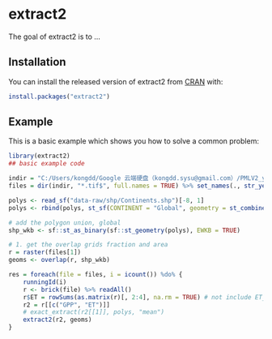 
# extract2

<!-- badges: start -->
<!-- badges: end -->

The goal of extract2 is to ...

## Installation

You can install the released version of extract2 from [CRAN](https://CRAN.R-project.org) with:

``` r
install.packages("extract2")
```

## Example

This is a basic example which shows you how to solve a common problem:

``` r
library(extract2)
## basic example code

indir = "C:/Users/kongdd/Google 云端硬盘（kongdd.sysu@gmail.com）/PMLV2_yearly"
files = dir(indir, "*.tif$", full.names = TRUE) %>% set_names(., str_year(.))

polys <- read_sf("data-raw/shp/Continents.shp")[-8, 1]
polys <- rbind(polys, st_sf(CONTINENT = "Global", geometry = st_combine(polys[1:7, ])))

# add the polygon union, global
shp_wkb <- sf::st_as_binary(sf::st_geometry(polys), EWKB = TRUE)

# 1. get the overlap grids fraction and area
r = raster(files[1])
geoms <- overlap(r, shp_wkb)

res = foreach(file = files, i = icount()) %do% {
    runningId(i)
    r <- brick(file) %>% readAll()
    r$ET = rowSums(as.matrix(r)[, 2:4], na.rm = TRUE) # not include ET_water
    r2 = r[[c("GPP", "ET")]]
    # exact_extract(r2[[1]], polys, "mean")
    extract2(r2, geoms)
}
```
